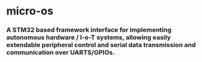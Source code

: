 # micro-os

### A STM32 based framework interface for implementing autonomous hardware / I-o-T systems, allowing easily extendable peripheral control and serial data transmission and communication over UARTS/GPIOs.
